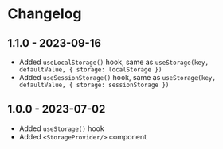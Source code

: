 # Changelog

## 1.1.0 - 2023-09-16

- Added `useLocalStorage()` hook, same as `useStorage(key, defaultValue, { storage: localStorage })`
- Added `useSessionStorage()` hook, same as `useStorage(key, defaultValue, { storage: sessionStorage })`

## 1.0.0 - 2023-07-02

- Added `useStorage()` hook
- Added `<StorageProvider/>` component
